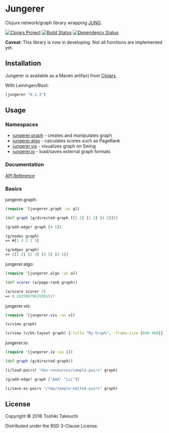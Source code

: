 # Jungerer

Clojure network/graph library wrapping [JUNG][jung].

[![Clojars Project](https://img.shields.io/clojars/v/jungerer.svg)](https://clojars.org/jungerer)
[![Build Status](https://travis-ci.org/totakke/jungerer.svg?branch=master)](https://travis-ci.org/totakke/jungerer)
[![Dependency Status](https://www.versioneye.com/user/projects/5722e192ba37ce00350af2d9/badge.svg)](https://www.versioneye.com/user/projects/5722e192ba37ce00350af2d9)

**Caveat**: This library is now in developing. Not all functions are implemented yet.

## Installation

Jungerer is available as a Maven artifact from [Clojars](https://clojars.org/jungerer).

With Leiningen/Boot:

```clojure
[jungerer "0.1.3"]
```

## Usage

### Namespaces

* [jungerer.graph][jungerer.graph] - creates and manipulates graph
* [jungerer.algo][jungerer.algo] - calculates scores such as PageRank
* [jungerer.vis][jungerer.vis] - visualizes graph on Swing
* [jungerer.io][jungerer.io] - load/saves external graph formats

### Documentation

[API Reference](https://totakke.github.io/jungerer/)

### Basics

jungerer.graph:

```clojure
(require '[jungerer.graph :as g])

(def graph (g/directed-graph [[1 2] [2 3] [4 2]]))

(g/add-edge! graph [4 5])

(g/nodes graph)
=> #{1 4 3 2 5}

(g/edges graph)
=> ([1 2] [2 3] [4 5] [4 2])
```

jungerer.algo:

```clojure
(require '[jungerer.algo :as a])

(def scorer (a/page-rank graph))

(a/score scorer 2)
=> 0.26350079629361517
```

jungerer.vis:

```clojure
(require '[jungerer.vis :as v])

(v/view graph)

(v/view (v/kk-layout graph) {:title "My Graph", :frame-size [640 480]})
```

jungerer.io:

```clojure
(require '[jungerer.io :as i])

(def graph (g/directed-graph))

(i/load-pairs! "dev-resources/sample.pairs" graph)

(g/add-edge! graph ["AAA" "LLL"])

(i/save-as-pairs "/tmp/sample-edited.pairs" graph)
```

## License

Copyright © 2016 Toshiki Takeuchi

Distributed under the BSD 3-Clause License.

[jung]: http://jrtom.github.io/jung/
[jungerer.graph]: https://github.com/totakke/jungerer/blob/master/src/jungerer/graph.clj
[jungerer.algo]: https://github.com/totakke/jungerer/blob/master/src/jungerer/algo.clj
[jungerer.vis]: https://github.com/totakke/jungerer/blob/master/src/jungerer/vis.clj
[jungerer.io]: https://github.com/totakke/jungerer/blob/master/src/jungerer/io.clj
